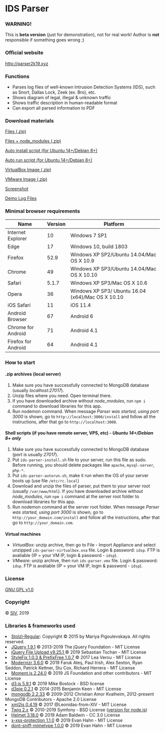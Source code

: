 # IDS Parser

### WARNING!
This is **beta version** (just for demonstration), not for real work! Author is **not** responsible if something goes wrong ;)

### Official website
http://parser2k19.xyz

### Functions
 - Parses log files of well-known Intrusion Detection Systems (IDS), such as Snort, Dallas Lock, Zeek (ex. Bro), etc.
- Shows diagram of legal, illegal & unknown traffic
- Shows traffic description in human-readable format
- Can export all parsed information to PDF

### Download materials

[Files (.zip)](http://parser2k19.xyz/files/ids-parser-beta.zip)

[Files + node_modules (.zip)](http://parser2k19.xyz/files/ids-parser-beta_node.zip)

[Auto install script (for Ubuntu 14+/Debian 8+)](http://parser2k19.xyz/files/ids-parser-install.sh)

[Auto run script (for Ubuntu 14+/Debian 8+)](http://parser2k19.xyz/files/ids-parser-autorun.sh)

[VirtualBox Image (.zip)](http://parser2k19.xyz/files/ids-parser-virtualbox.zip)

[VMware Image (.zip)](http://parser2k19.xyz/files/ids-parser-vmware.zip)
            
[Screenshot](http://parser2k19.xyz/files/scr.png)  

[Demo Log Files](http://parser2k19.xyz/files/demo-logs.zip)

### Minimal browser requirements 

| Name        | Version           | Platform  |
| ------------- |-------------| ---------------|
| Internet Explorer | 10        | Windows 7 SP1 |
| Edge              | 17        | Windows 10, build 1803 |
| Firefox           | 52.9      | Windows XP SP2/Ubuntu 14.04/Mac OS X 10.9 |
| Chrome            | 49        | Windows XP SP3/Ubuntu 14.04/Mac OS X 10.10 |
| Safari            | 5.1.7     | Windows XP SP3/Mac OS X 10.6 |
| Opera             | 36        | Windows XP SP3/ Ubuntu 16.04 (x64)/Mac OS X 10.10 |
| iOS Safari        | 11        | iOS 11.4 |
| Android Browser   | 67        | Android 6 |
| Chrome for Android | 71       | Android 4.1 |
| Firefox for Android | 64      | Android 4.1 |

### How to start
#### .zip archives (local server)
1. Make sure you have successfully connected to MongoDB database (usually *localhost:27017*).
2. Unzip files where you need. Open terminal there.
3. If you have downloaded archive without *node_modules*, run `npm i` command to download libraries for this app.
4. Run nodemon command. When message *Parser was started, using port 3000* is shown, go to `http://localhost:3000/install` and follow all the instructions, after that go to `http://localhost:3000`.

#### Shell scripts (if you have remote server, VPS, etc) - *Ubuntu 14+/Debian 8+ only*
1. Make sure you have successfully connected to MongoDB database (port is usually *27017*).
2. Put `ids-parser-install.sh` file to your server, run this file as sudo. Before running, you should delete packages like `apache`, `mysql-server`, `php-*`.
3. Put `ids-parser-autorun.sh`, make it run when the OS of your server boots up (use file `/etc/rc.local`)
4. Download and unzip the files of parser, put them to your server root (usually `/var/www/html`). If you have downloaded archive without *node_modules*, run `npm i` command at the server root folder to download libraries for this app.
5. Run nodemon command at the server root folder. When message *Parser was started, using port 3000* is shown, go to `http://your_domain.com/install` and follow all the instructions, after that go to `http://your_domain.com`. 

#### Virtual machines
- *VirtualBox*: unzip archive, then go to File - Import Appliance and select unzipped `ids-parser-virtualbox.ova` file. Login & password: `idsp`. FTP is avaliable (IP = your VM IP, login & password - `idsp`).
- *VMware*: unzip archive, then run `ids-parser.vmx` file. Login & password: `idsp`. FTP is avaliable (IP = your VM IP, login & password - `idsp`).

### License
[GNU GPL v1.0](https://www.gnu.org/licenses/old-licenses/gpl-1.0.en.html)

### Copyright
&copy; [SIV](https://www.facebook.com/thesiv95), 2019

### Libraries & frameworks used
<li><a href="https://fonts.adobe.com/fonts/stolzl" target="_blank">Stolzl-Regular</a>: Copyright &copy; 2015 by Mariya Pigoulevskaya. All rights reserved.</li>
            <li><a href="https://code.jquery.com/jquery/" target="_blank">JQuery 1.9.1</a> &copy; 2013-2019 The jQuery Foundation - MIT License</li>
            <li><a href="https://blueimp.github.io/jQuery-File-Upload/" target="_blank">jQuery File Upload v9.25.1 </a> &copy; 2019 Sebastian Tschan - MIT License</li>
            <li><a href="https://leaverou.github.io/prefixfree/" target="_blank">StyleFix 1.0.3 & PrefixFree 1.0.7</a> &copy; 2017 Lea Verou - MIT License</li>
            <li><a href="https://modernizr.com" target="_blank">Modernizr 3.6.0</a> &copy; 2019 Faruk Ateş, Paul Irish, Alex Sexton, Ryan Seddon, Patrick Kettner, Stu Cox, Richard Herrera - MIT License</li>
            <li><a href="https://momentjs.com" target="_blank">Moment.js 2.24.0</a> &copy; 2019 JS Foundation and other contributors - MIT License</li>
            <li><a href="https://d3js.org" target="_blank">d3.js 5.9.1</a> &copy; 2019 Mike Bostock - BSD license</li>
            <li><a href="http://d3pie.org" target="_blank">d3pie 0.2.1</a> &copy; 2014-2015 Benjamin Keen - MIT License</li>
            <li><a href="https://mongodb.github.io/node-mongodb-native/2.2/" target="_blank">mongodb 2.2.33</a> &copy; 2009-2012 Christian Amor Kvalheim, 2012-present MongoDB Contributors - Apache 2.0 License</li>
            <li><a href="https://www.npmjs.com/package/xml2js" target="_blank">xml2js 0.4.19</a> &copy; 2017 @Leonidas-from-XIV - MIT License</li>
            <li><a href="https://twig.symfony.com" target="_blank">Twig 2.x</a> &copy; 2010-2019 Symfony - BSD License (<a href="https://www.npmjs.com/package/twig" target="_blank">version for node.js</a>)</li>
            <li><a href="https://helmetjs.github.io" target="_blank">Helmet 3.18.0</a> &copy; 2019 Adam Baldwin - CC 3.0 License</li>
            <li><a href="https://www.npmjs.com/package/x-xss-protection" target="_blank">x-xss-protection 1.1.0</a> &copy; 2019 Evan Hahn - MIT License</li>
            <li><a href="https://www.npmjs.com/package/dont-sniff-mimetype" target="_blank">dont-sniff-mimetype 1.0.0</a> &copy; 2019 Evan Hahn - MIT License</li>
